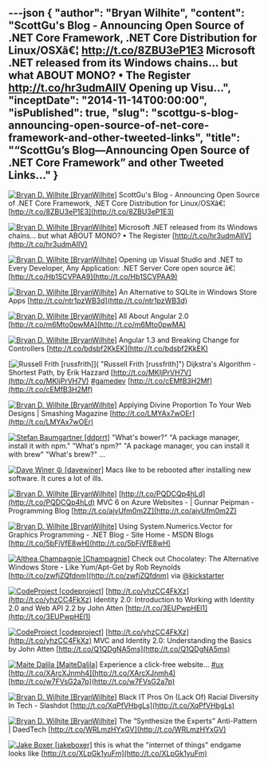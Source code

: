 ---json
{
  "author": "Bryan Wilhite",
  "content": "ScottGu's Blog - Announcing Open Source of .NET Core Framework, .NET Core Distribution for Linux/OSXâ€¦ http://t.co/8ZBU3eP1E3  Microsoft .NET released from its Windows chains... but what ABOUT MONO? • The Register http://t.co/hr3udmAIIV  Opening up Visu...",
  "inceptDate": "2014-11-14T00:00:00",
  "isPublished": true,
  "slug": "scottgu-s-blog-announcing-open-source-of-net-core-framework-and-other-tweeted-links",
  "title": "“ScottGu’s Blog—Announcing Open Source of .NET Core Framework” and other Tweeted Links…"
}
---

[<img alt="Bryan D. Wilhite [BryanWilhite]" src="https://songhay.blob.core.windows.net/shared-social-twitter/BryanWilhite.jpeg">](http://t.co/UNdqV0Z1zz "Bryan D. Wilhite [BryanWilhite]") <span>ScottGu's Blog - Announcing Open Source of .NET Core Framework, .NET Core Distribution for Linux/OSXâ€¦ [http://t.co/8ZBU3eP1E3](http://t.co/8ZBU3eP1E3)</span>

[<img alt="Bryan D. Wilhite [BryanWilhite]" src="https://songhay.blob.core.windows.net/shared-social-twitter/BryanWilhite.jpeg">](http://t.co/UNdqV0Z1zz "Bryan D. Wilhite [BryanWilhite]") <span>Microsoft .NET released from its Windows chains... but what ABOUT MONO? • The Register [http://t.co/hr3udmAIIV](http://t.co/hr3udmAIIV)</span>

[<img alt="Bryan D. Wilhite [BryanWilhite]" src="https://songhay.blob.core.windows.net/shared-social-twitter/BryanWilhite.jpeg">](http://t.co/UNdqV0Z1zz "Bryan D. Wilhite [BryanWilhite]") <span>Opening up Visual Studio and .NET to Every Developer, Any Application: .NET Server Core open source â€¦ [http://t.co/Hb1SCVPAA9](http://t.co/Hb1SCVPAA9)</span>

[<img alt="Bryan D. Wilhite [BryanWilhite]" src="https://songhay.blob.core.windows.net/shared-social-twitter/BryanWilhite.jpeg">](http://t.co/UNdqV0Z1zz "Bryan D. Wilhite [BryanWilhite]") <span>An Alternative to SQLite in Windows Store Apps [http://t.co/ntr1pzWB3d](http://t.co/ntr1pzWB3d)</span>

[<img alt="Bryan D. Wilhite [BryanWilhite]" src="https://songhay.blob.core.windows.net/shared-social-twitter/BryanWilhite.jpeg">](http://t.co/UNdqV0Z1zz "Bryan D. Wilhite [BryanWilhite]") <span>All About Angular 2.0 [http://t.co/m6Mto0pwMA](http://t.co/m6Mto0pwMA)</span>

[<img alt="Bryan D. Wilhite [BryanWilhite]" src="https://songhay.blob.core.windows.net/shared-social-twitter/BryanWilhite.jpeg">](http://t.co/UNdqV0Z1zz "Bryan D. Wilhite [BryanWilhite]") <span>Angular 1.3 and Breaking Change for Controllers [http://t.co/bdsbf2KkEK](http://t.co/bdsbf2KkEK)</span>

[<img alt="Russell Frith [russfrith]" src="https://songhay.blob.core.windows.net/shared-social-twitter/russfrith.jpeg">]( "Russell Frith [russfrith]") <span>Dijkstra's Algorithm - Shortest Path, by Erik Hazzard [http://t.co/MKIjPrVH7V](http://t.co/MKIjPrVH7V) [#gamedev](http://search.twitter.com/search?q=%23gamedev) [http://t.co/cEMfB3H2Mf](http://t.co/cEMfB3H2Mf)</span>

[<img alt="Bryan D. Wilhite [BryanWilhite]" src="https://songhay.blob.core.windows.net/shared-social-twitter/BryanWilhite.jpeg">](http://t.co/UNdqV0Z1zz "Bryan D. Wilhite [BryanWilhite]") <span>Applying Divine Proportion To Your Web Designs | Smashing Magazine [http://t.co/LMYAx7wOEr](http://t.co/LMYAx7wOEr)</span>

[<img alt="Stefan Baumgartner [ddprrt]" src="https://songhay.blob.core.windows.net/shared-social-twitter/ddprrt.jpeg">](http://t.co/FuYisT50Gv "Stefan Baumgartner [ddprrt]") <span>"What's bower?" "A package manager, install it with npm." "What's npm?" "A package manager, you can install it with brew" "What's brew?" ...</span>

[<img alt="Dave Winer ☮ [davewiner]" src="https://songhay.blob.core.windows.net/shared-social-twitter/davewiner.jpeg">](http://t.co/fuxogiHMsn "Dave Winer ☮ [davewiner]") <span>Macs like to be rebooted after installing new software. It cures a lot of ills.</span>

[<img alt="Bryan D. Wilhite [BryanWilhite]" src="https://songhay.blob.core.windows.net/shared-social-twitter/BryanWilhite.jpeg">](http://t.co/UNdqV0Z1zz "Bryan D. Wilhite [BryanWilhite]") <span>[http://t.co/PQDCQp4hLd](http://t.co/PQDCQp4hLd) MVC 6 on Azure Websites - | Gunnar Peipman - Programming Blog [http://t.co/ajvUfm0m2Z](http://t.co/ajvUfm0m2Z)</span>

[<img alt="Bryan D. Wilhite [BryanWilhite]" src="https://songhay.blob.core.windows.net/shared-social-twitter/BryanWilhite.jpeg">](http://t.co/UNdqV0Z1zz "Bryan D. Wilhite [BryanWilhite]") <span>Using System.Numerics.Vector for Graphics Programming - .NET Blog - Site Home - MSDN Blogs [http://t.co/5bFjVfE8wH](http://t.co/5bFjVfE8wH)</span>

[<img alt="Althea Champagnie [Champagnie]" src="https://songhay.blob.core.windows.net/shared-social-twitter/Champagnie.jpeg">](http://t.co/gz6AV5nqvS "Althea Champagnie [Champagnie]") <span>Check out Chocolatey: The Alternative Windows Store - Like Yum/Apt-Get by Rob Reynolds [http://t.co/zwfjZQfdnm](http://t.co/zwfjZQfdnm) via [@kickstarter](http://twitter.com/kickstarter)</span>

[<img alt="CodeProject [codeproject]" src="https://songhay.blob.core.windows.net/shared-social-twitter/codeproject.png">](http://t.co/4uZjbAWyZS "CodeProject [codeproject]") <span>[http://t.co/yhzCC4FkXz](http://t.co/yhzCC4FkXz) Identity 2.0: Introduction to Working with Identity 2.0 and Web API 2.2 by John Atten [http://t.co/3EUPwpHEl1](http://t.co/3EUPwpHEl1)</span>

[<img alt="CodeProject [codeproject]" src="https://songhay.blob.core.windows.net/shared-social-twitter/codeproject.png">](http://t.co/4uZjbAWyZS "CodeProject [codeproject]") <span>[http://t.co/yhzCC4FkXz](http://t.co/yhzCC4FkXz) MVC and Identity 2.0: Understanding the Basics by John Atten [http://t.co/Q1QDgNA5ms](http://t.co/Q1QDgNA5ms)</span>

[<img alt="Maite Dalila [MaiteDalila]" src="https://songhay.blob.core.windows.net/shared-social-twitter/MaiteDalila.jpeg">](http://t.co/gxo0VRzcKd "Maite Dalila [MaiteDalila]") <span>Experience a click-free website... [#ux](http://search.twitter.com/search?q=%23ux) [http://t.co/XArcXJnmh4](http://t.co/XArcXJnmh4) [http://t.co/w7FVsG2a7p](http://t.co/w7FVsG2a7p)</span>

[<img alt="Bryan D. Wilhite [BryanWilhite]" src="https://songhay.blob.core.windows.net/shared-social-twitter/BryanWilhite.jpeg">](http://t.co/UNdqV0Z1zz "Bryan D. Wilhite [BryanWilhite]") <span>Black IT Pros On (Lack Of) Racial Diversity In Tech - Slashdot [http://t.co/XqPfVHbgLs](http://t.co/XqPfVHbgLs)</span>

[<img alt="Bryan D. Wilhite [BryanWilhite]" src="https://songhay.blob.core.windows.net/shared-social-twitter/BryanWilhite.jpeg">](http://t.co/UNdqV0Z1zz "Bryan D. Wilhite [BryanWilhite]") <span>The “Synthesize the Experts” Anti-Pattern | DaedTech [http://t.co/WRLmzHYxGV](http://t.co/WRLmzHYxGV)</span>

[<img alt="Jake Boxer [jakeboxer]" src="https://songhay.blob.core.windows.net/shared-social-twitter/jakeboxer.jpeg">](http://t.co/mNIXMXzgEB "Jake Boxer [jakeboxer]") <span>this is what the "internet of things" endgame looks like [http://t.co/XLpGk1yuFm](http://t.co/XLpGk1yuFm)</span>
